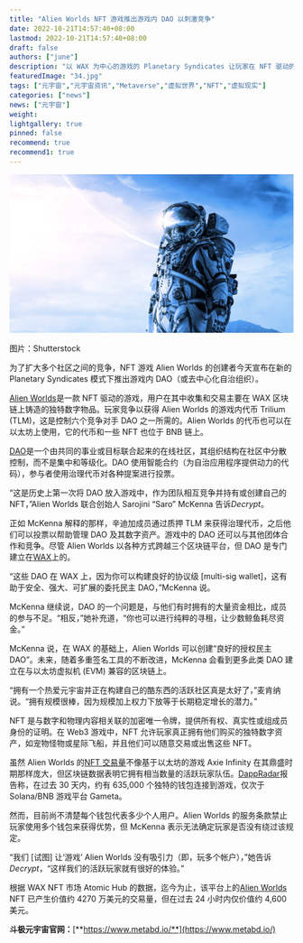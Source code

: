 ```yaml
---
title: "Alien Worlds NFT 游戏推出游戏内 DAO 以刺激竞争"
date: 2022-10-21T14:57:40+08:00
lastmod: 2022-10-21T14:57:40+08:00
draft: false
authors: ["june"]
description: "以 WAX 为中心的游戏的 Planetary Syndicates 让玩家在 NFT 驱动的科幻世界中相互对战。"
featuredImage: "34.jpg"
tags: ["元宇宙","元宇宙资讯","Metaverse","虚拟世界","NFT","虚拟现实"]
categories: ["news"]
news: ["元宇宙"]
weight: 
lightgallery: true
pinned: false
recommend: true
recommend1: true
---
```




![img](33.png)

图片：Shutterstock

为了扩大多个社区之间的竞争，NFT 游戏 Alien Worlds 的创建者今天宣布在新的 Planetary Syndicates 模式下推出游戏内 DAO（或去中心化自治组织）。

[Alien Worlds](https://alienworlds.io/syndicates)是一款 NFT 驱动的游戏，用户在其中收集和交易主要在 WAX 区块链上铸造的独特数字物品。玩家竞争以获得 Alien Worlds 的游戏内代币 Trilium (TLM)，这是控制六个竞争对手 DAO 之一所需的。Alien Worlds 的代币也可以在以太坊上使用，它的代币和一些 NFT 也位于 BNB 链上。

[DAO](https://decrypt.co/resources/decentralized-autonomous-organization-dao)是一个由共同的事业或目标联合起来的在线社区，其组织结构在社区中分散控制，而不是集中和等级化。DAO 使用智能合约（为自治应用程序提供动力的代码），参与者使用治理代币对各种提案进行投票。

“这是历史上第一次将 DAO 放入游戏中，作为团队相互竞争并持有或创建自己的 NFT，”Alien Worlds 联合创始人 Sarojini “Saro” McKenna 告诉*Decrypt*。

正如 McKenna 解释的那样，辛迪加成员通过质押 TLM 来获得治理代币，之后他们可以投票以帮助管理 DAO 及其数字资产。游戏中的 DAO 还可以与其他团体合作和竞争。尽管 Alien Worlds 以各种方式跨越三个区块链平台，但 DAO 是专门建立在[WAX](https://decrypt.co/resources/worldwide-asset-exchange-guide-wax)上的。

“这些 DAO 在 WAX 上，因为你可以构建良好的协议级 [multi-sig wallet]，这有助于安全、强大、可扩展的委托民主 DAO，”McKenna 说。

McKenna 继续说，DAO 的一个问题是，与他们有时拥有的大量资金相比，成员的参与不足。“相反，”她补充道，“你也可以进行纯粹的寻租，让少数鲸鱼耗尽资金。”

McKenna 说，在 WAX 的基础上，Alien Worlds 可以创建“良好的授权民主 DAO”。未来，随着多重签名工具的不断改进，McKenna 会看到更多此类 DAO 建立在与以太坊虚拟机 (EVM) 兼容的区块链上。

“拥有一个热爱元宇宙并正在构建自己的酷东西的活跃社区真是太好了，”麦肯纳说。“拥有规模很棒，因为规模加上权力下放等于长期稳定增长的潜力。”

NFT 是与数字和物理内容相关联的加密唯一令牌，提供所有权、真实性或组成员身份的证明。在 Web3 游戏中，NFT 允许玩家真正拥有他们购买的独特数字资产，如宠物怪物或星际飞船，并且他们可以随意交易或出售这些 NFT。

虽然 Alien Worlds 的[NFT 交易量](https://decrypt.co/81831/axie-infinity-ethereum-nfts-whats-next)不像基于以太坊的游戏 Axie Infinity 在其鼎盛时期那样庞大，但区块链数据表明它拥有相当数量的活跃玩家队伍。[DappRadar](https://dappradar.com/rankings/category/games)报告称，在过去 30 天内，约有 635,000 个独特的钱包连接到游戏，仅次于 Solana/BNB 游戏平台 Gameta。

然而，目前尚不清楚每个钱包代表多少个人用户。Alien Worlds 的服务条款禁止玩家使用多个钱包来获得优势，但 McKenna 表示无法确定玩家是否没有绕过该规定。

“我们 [试图] 让‘游戏’ Alien Worlds 没有吸引力（即，玩多个帐户），”她告诉*Decrypt*，“这样我们的活跃玩家就有很好的体验。”

根据 WAX NFT 市场 Atomic Hub 的数据，迄今为止，该平台上的[Alien Worlds](https://wax.atomichub.io/explorer/collection/alien.worlds) NFT 已产生价值约 4270 万美元的交易量，但在过去 24 小时内仅价值约 4,600 美元。

**斗极元宇宙官网：**[**https://www.metabd.io/**](https://www.metabd.io/)